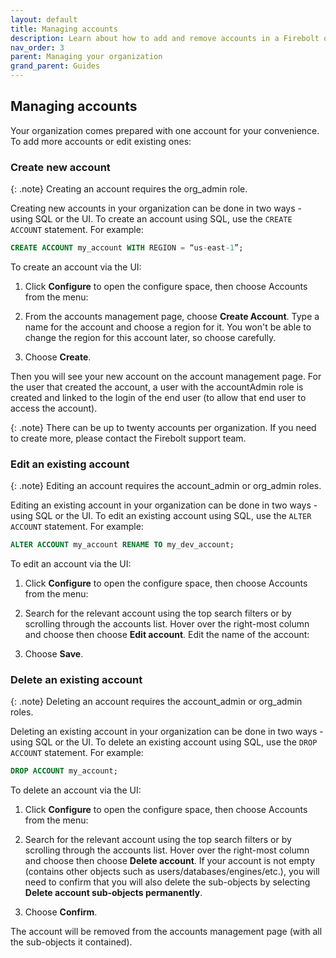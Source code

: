 ```yaml
---
layout: default
title: Managing accounts
description: Learn about how to add and remove accounts in a Firebolt organization.
nav_order: 3
parent: Managing your organization
grand_parent: Guides
---
```


## Managing accounts

Your organization comes prepared with one account for your convenience. To add more accounts or edit existing ones: 

### Create new account

{: .note}
Creating an account requires the org_admin role.

Creating new accounts in your organization can be done in two ways - using SQL or the UI. To create an account using SQL, use the `CREATE ACCOUNT` statement. For example:

```sql
CREATE ACCOUNT my_account WITH REGION = “us-east-1”;
```

To create an account via the UI:
1. Click **Configure** to open the configure space, then choose Accounts from the menu:

2. From the accounts management page, choose **Create Account**.
Type a name for the account and choose a region for it. You won't be able to change the region for this account later, so choose carefully.

3. Choose **Create**. 

Then you will see your new account on the account management page. For the user that created the account, a user with the accountAdmin role is created and linked to the login of the end user (to allow that end user to access the account).

{: .note}
There can be up to twenty accounts per organization. If you need to create more, please contact the Firebolt support team.


### Edit an existing account

{: .note}
Editing an account requires the account_admin or org_admin roles.

Editing an existing account in your organization can be done in two ways - using SQL or the UI. To edit an existing account using SQL, use the `ALTER ACCOUNT` statement. For example:

```sql
ALTER ACCOUNT my_account RENAME TO my_dev_account;
```


To edit an account via the UI:
1. Click **Configure** to open the configure space, then choose Accounts from the menu:

2. Search for the relevant account using the top search filters or by scrolling through the accounts list. Hover over the right-most column and choose  then choose **Edit account**.
Edit the name of the account:

3. Choose **Save**. 

### Delete an existing account

{: .note}
Deleting an account requires the account_admin or org_admin roles.

Deleting an existing account in your organization can be done in two ways - using SQL or the UI. To delete an existing account using SQL, use the `DROP ACCOUNT` statement. For example:

```sql
DROP ACCOUNT my_account;
```

To delete an account via the UI:
1. Click **Configure** to open the configure space, then choose Accounts from the menu:

2. Search for the relevant account using the top search filters or by scrolling through the accounts list. Hover over the right-most column and choose  then choose **Delete account**. 
If your account is not empty (contains other objects such as users/databases/engines/etc.), you will need to confirm that you will also delete the sub-objects by selecting **Delete account sub-objects permanently**.

3. Choose **Confirm**.

The account will be removed from the accounts management page (with all the sub-objects it contained).
